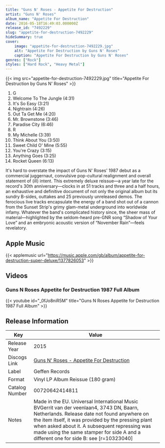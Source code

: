 ```yaml
---
title: "Guns N' Roses - Appetite For Destruction"
artist: "Guns N' Roses"
album_name: "Appetite For Destruction"
date: 2016-05-18T16:49:03.000000Z
release_id: "7492229"
slug: "appetite-for-destruction-7492229"
hideSummary: true
cover:
    image: "appetite-for-destruction-7492229.jpg"
    alt: "Appetite For Destruction by Guns N' Roses"
    caption: "Appetite For Destruction by Guns N' Roses"
genres: ["Rock"]
styles: ["Hard Rock", "Heavy Metal"]
---
```


{{< img src="appetite-for-destruction-7492229.jpg" title="Appetite For Destruction by Guns N' Roses" >}}

<!-- section break -->

1. G
2. Welcome To The Jungle (4:31)
3. It's So Easy (3:21)
4. Nightrain (4:26)
5. Out Ta Get Me (4:20)
6. Mr. Brownstone (3:46)
7. Paradise City (6:46)
8. R
9. My Michelle (3:39)
10. Think About You (3:50)
11. Sweet Child O' Mine (5:55)
12. You're Crazy (3:15)
13. Anything Goes (3:25)
14. Rocket Queen (6:13)

<!-- section break -->


It's hard to overstate the impact of Guns N' Roses' 1987 debut as a commercial juggernaut, convulsive pop-cultural realignment and overall statement of (ill) intent. This extremely deluxe reissue—a year late for the record's 30th anniversary—clocks in at 51 tracks and three and a half hours, an exhaustive and definitive document of not only the original album but its sundry B-sides, outtakes and 25 previously unreleased demos. The ferocious live tracks encapsulate the energy of a band shot out of a cannon from the Sunset Strip's grimy glam-metal underground into worldwide infamy. Whatever the band's complicated history since, the sheer mass of material—highlighted by the seldom-heard pre-GNR song “Shadow of Your Love” and an embryonic acoustic version of “November Rain”—feels revelatory. 



## Apple Music
{{< applemusic url="https://music.apple.com/gb/album/appetite-for-destruction-super-deluxe/1377826053" >}}





## Videos
### Guns N Roses  Appetite for Destruction 1987  Full Album
{{< youtube id="_0fJo8niR5M" title="Guns N Roses  Appetite for Destruction 1987  Full Album" >}}<br>



## Release Information
|  Key           | Value                                                |
| ---------------| ---------------------------------------------------- |
| Release Year   | 2015                                   |
| Discogs Link   | [Guns N' Roses - Appetite For Destruction](https://www.discogs.com/release/7492229-Guns-N-Roses-Appetite-For-Destruction) |
| Label          | Geffen Records |
| Format         | Vinyl LP Album Reissue (180 gram) |
| Catalog Number | 00720642414811 |
| Notes | Made in the EU. Universal International Music BVGerrit van der veenlaan4, 3743 DN, Baarn, Netherlands.  Release date not found anywhere on the item itself, it was provided by the pressing plant when asked about it.  A subsequent repressing was made using the same stamper for side A and a different one for side B: see [r=10323040] |
